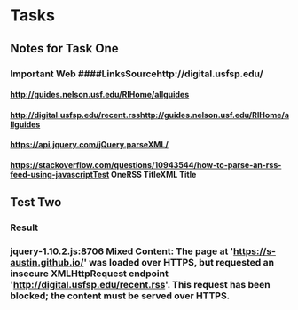 # Tasks
## Notes for Task One
### Important Web ####LinksSourcehttp://digital.usfsp.edu/
#### http://guides.nelson.usf.edu/RIHome/allguides
#### http://digital.usfsp.edu/recent.rsshttp://guides.nelson.usf.edu/RIHome/allguides
#### https://api.jquery.com/jQuery.parseXML/
#### https://stackoverflow.com/questions/10943544/how-to-parse-an-rss-feed-using-javascriptTest OneRSS TitleXML Title

## Test Two

### Result 
### jquery-1.10.2.js:8706 Mixed Content: The page at 'https://s-austin.github.io/' was loaded over HTTPS, but requested an insecure XMLHttpRequest endpoint 'http://digital.usfsp.edu/recent.rss'. This request has been blocked; the content must be served over HTTPS. 
